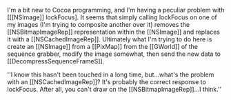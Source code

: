 

I'm a bit new to Cocoa programming, and I'm having a peculiar problem with [[[NSImage]] lockFocus].  It seems that simply calling lockFocus on one of my images (I'm trying to composite another over it) removes the [[NSBitmapImageRep]] representation within the [[NSImage]] and replaces it with a [[NSCachedImageRep]].  Ultimately what I'm trying to do here is create an [[NSImage]] from a [[PixMap]] from the [[GWorld]] of the sequence grabber, modify the image somewhat, then send the new data to [[DecompressSequenceFrameS]].

''I know this hasn't been touched in a long time, but...what's the problem with an [[NSCachedImageRep]]? It's probably the correct response to lockFocus. After all, you can't draw on the [[NSBitmapImageRep]]...I think.''